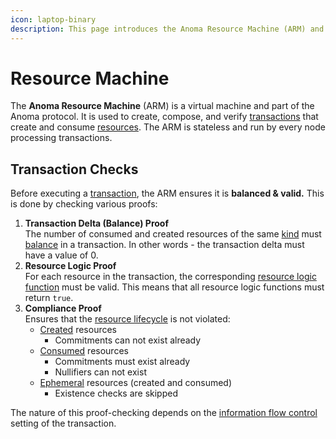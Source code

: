 ```yaml
---
icon: laptop-binary
description: This page introduces the Anoma Resource Machine (ARM) and its functionalities.
---
```


# Resource Machine

The **Anoma Resource Machine** (ARM) is a virtual machine and part of the Anoma protocol. It is used to create, compose, and verify [transactions](../transactions/) that create and consume [resources](../resources/). The ARM is stateless and run by every node processing transactions.

## Transaction Checks&#x20;

Before executing a [transaction](../transactions/), the ARM ensures it is **balanced & valid.** This is done by checking various proofs:

1. **Transaction Delta (Balance) Proof**\
   The number of consumed and created resources of the same [kind](../resources/#resource-kind) must [balance](../transactions/) in a transaction. In other words - the transaction delta must have a value of 0.
2. **Resource Logic Proof**\
   For each resource in the transaction, the corresponding [resource logic function](../resources/#resource-logic) must be valid. This means that all resource logic functions must return `true`.
3. **Compliance Proof**\
   Ensures that the [resource lifecycle](../resources/#lifecyle) is not violated:
   * [Created](../resources/#creation) resources
     * Commitments can not exist already
   * [Consumed](../resources/#consumption) resources
     * Commitments must exist already
     * Nullifiers can not exist
   * [Ephemeral](../resources/#ephemeral-resources) resources (created and consumed)
     * Existence checks are skipped

The nature of this proof-checking depends on the [information flow control](information-flow-control.md) setting of the transaction.
